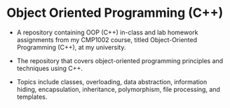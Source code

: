 # Object Oriented Programming (C++)

- A repository containing OOP (C++) in-class and lab homework assignments from my CMP1002 course, titled Object-Oriented Programming (C++), at my university.

- The repository that covers object-oriented programming principles and techniques using C++.

- Topics include classes, overloading, data abstraction, information hiding, encapsulation, inheritance, polymorphism, file processing, and templates.